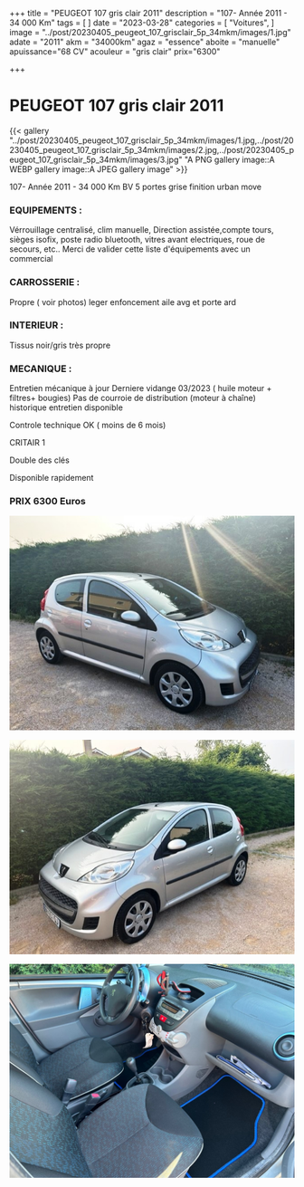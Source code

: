 +++
title = "PEUGEOT 107 gris clair 2011"
description = "107- Année 2011 - 34 000 Km"
tags = [
]
date = "2023-03-28"
categories = [
    "Voitures",
]
image = "../post/20230405_peugeot_107_grisclair_5p_34mkm/images/1.jpg"
adate = "2011"
akm = "34000km"
agaz = "essence"
aboite = "manuelle"
apuissance="68 CV"
acouleur = "gris clair"
prix="6300"

+++

# PEUGEOT 107 gris clair 2011

{{< gallery "../post/20230405_peugeot_107_grisclair_5p_34mkm/images/1.jpg,../post/20230405_peugeot_107_grisclair_5p_34mkm/images/2.jpg,../post/20230405_peugeot_107_grisclair_5p_34mkm/images/3.jpg" "A PNG gallery image::A WEBP gallery image::A JPEG gallery image" >}}


107- Année 2011 - 34 000 Km BV 5 portes grise  finition urban move

### EQUIPEMENTS :
Vérrouillage centralisé, clim manuelle, Direction assistée,compte tours, sièges isofix, poste radio bluetooth, vitres avant electriques, roue de secours, etc..
Merci de valider cette liste d'équipements avec un commercial

### CARROSSERIE :
Propre ( voir photos) leger enfoncement aile avg et porte ard

### INTERIEUR :
Tissus noir/gris très propre

### MECANIQUE :
Entretien mécanique à jour 
Derniere vidange 03/2023 ( huile moteur + filtres+ bougies)
Pas de courroie de distribution (moteur à chaîne)
historique entretien disponible


Controle technique OK ( moins de 6 mois)

CRITAIR 1

Double des clés

Disponible rapidement

### PRIX 6300 Euros


<!-- more -->


![](images/1.jpg)

![](images/2.jpg)

![](images/3.jpg)

